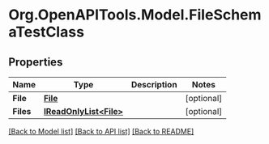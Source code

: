 # Org.OpenAPITools.Model.FileSchemaTestClass
## Properties

Name | Type | Description | Notes
------------ | ------------- | ------------- | -------------
**File** | [**File**](File.md) |  | [optional] 
**Files** | [**IReadOnlyList&lt;File&gt;**](File.md) |  | [optional] 

[[Back to Model list]](../README.md#documentation-for-models) [[Back to API list]](../README.md#documentation-for-api-endpoints) [[Back to README]](../README.md)

